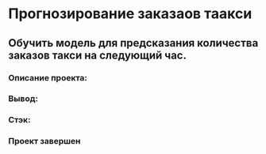 # Прогнозирование заказаов таакси

## Обучить модель для предсказания количества заказов такси на следующий час.

### Описание проекта:

### Вывод:

### Стэк: 

### Проект завершен
